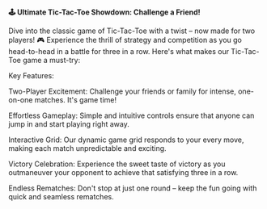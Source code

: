 
**🕹️ Ultimate Tic-Tac-Toe Showdown: Challenge a Friend!**

Dive into the classic game of Tic-Tac-Toe with a twist – now made for two players! 🎮 Experience the thrill of strategy and competition as you go head-to-head in a battle for three in a row. Here's what makes our Tic-Tac-Toe game a must-try:

Key Features:

Two-Player Excitement: Challenge your friends or family for intense, one-on-one matches. It's game time!

Effortless Gameplay: Simple and intuitive controls ensure that anyone can jump in and start playing right away.

Interactive Grid: Our dynamic game grid responds to your every move, making each match unpredictable and exciting.

Victory Celebration: Experience the sweet taste of victory as you outmaneuver your opponent to achieve that satisfying three in a row.

Endless Rematches: Don't stop at just one round – keep the fun going with quick and seamless rematches.
